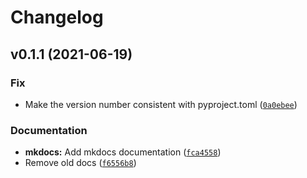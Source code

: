 # Changelog

<!--next-version-placeholder-->

## v0.1.1 (2021-06-19)
### Fix
* Make the version number consistent with pyproject.toml ([`0a0ebee`](https://github.com/scart97/fastai_minima/commit/0a0ebee6189c4a8b36649fcc8cc6f04af872d9fa))

### Documentation
* **mkdocs:** Add mkdocs documentation ([`fca4558`](https://github.com/scart97/fastai_minima/commit/fca455837ff52ba9309a77bd7f15ded16f8f5b38))
* Remove old docs ([`f6556b8`](https://github.com/scart97/fastai_minima/commit/f6556b8f94552a682e4fd3721983d2eb80db0a8a))
